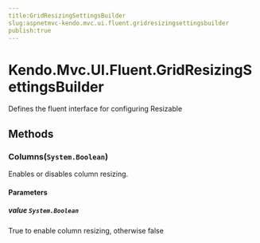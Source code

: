 ```yaml
---
title:GridResizingSettingsBuilder
slug:aspnetmvc-kendo.mvc.ui.fluent.gridresizingsettingsbuilder
publish:true
---
```


# Kendo.Mvc.UI.Fluent.GridResizingSettingsBuilder
Defines the fluent interface for configuring Resizable



## Methods

### Columns(`System.Boolean`)
Enables or disables column resizing.


#### Parameters

##### value `System.Boolean`
True to enable column resizing, otherwise false






 
